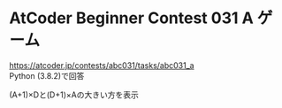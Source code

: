 # AtCoder Beginner Contest 031 A ゲーム  
https://atcoder.jp/contests/abc031/tasks/abc031_a  
Python (3.8.2)で回答  

(A+1)×Dと(D+1)×Aの大きい方を表示
